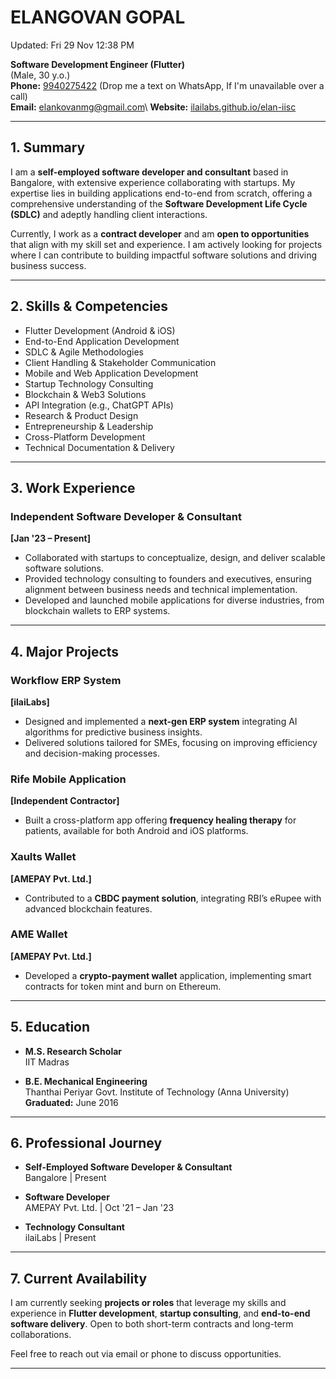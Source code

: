 # ELANGOVAN GOPAL

Updated: Fri 29 Nov 12:38 PM  

**Software Development Engineer (Flutter)**  
(Male, 30 y.o.)  
**Phone:** [9940275422](https://wa.me/919940275422) (Drop me a text on WhatsApp, If I'm unavailable over a call)\
**Email:** [elankovanmg@gmail.com](mailto:elankovanmg@gmail.com)\ 
**Website:** [ilailabs.github.io/elan-iisc](https://ilailabs.github.io/elankovan-uplers-profile)  

---

## 1. Summary

I am a **self-employed software developer and consultant** based in Bangalore, with extensive experience collaborating with startups. My expertise lies in building applications end-to-end from scratch, offering a comprehensive understanding of the **Software Development Life Cycle (SDLC)** and adeptly handling client interactions.  

Currently, I work as a **contract developer** and am **open to opportunities** that align with my skill set and experience. I am actively looking for projects where I can contribute to building impactful software solutions and driving business success.

---

## 2. Skills & Competencies

- Flutter Development (Android & iOS)
- End-to-End Application Development
- SDLC & Agile Methodologies
- Client Handling & Stakeholder Communication
- Mobile and Web Application Development
- Startup Technology Consulting
- Blockchain & Web3 Solutions
- API Integration (e.g., ChatGPT APIs)
- Research & Product Design
- Entrepreneurship & Leadership
- Cross-Platform Development
- Technical Documentation & Delivery

---

## 3. Work Experience

### Independent Software Developer & Consultant  
**[Jan '23 – Present]**  

- Collaborated with startups to conceptualize, design, and deliver scalable software solutions.  
- Provided technology consulting to founders and executives, ensuring alignment between business needs and technical implementation.  
- Developed and launched mobile applications for diverse industries, from blockchain wallets to ERP systems.  

---

## 4. Major Projects

### Workflow ERP System  
**[ilaiLabs]**  
- Designed and implemented a **next-gen ERP system** integrating AI algorithms for predictive business insights.  
- Delivered solutions tailored for SMEs, focusing on improving efficiency and decision-making processes.

### Rife Mobile Application  
**[Independent Contractor]**  
- Built a cross-platform app offering **frequency healing therapy** for patients, available for both Android and iOS platforms.

### Xaults Wallet  
**[AMEPAY Pvt. Ltd.]**  
- Contributed to a **CBDC payment solution**, integrating RBI’s eRupee with advanced blockchain features.

### AME Wallet  
**[AMEPAY Pvt. Ltd.]**  
- Developed a **crypto-payment wallet** application, implementing smart contracts for token mint and burn on Ethereum.  

---

## 5. Education

- **M.S. Research Scholar**  
  IIT Madras  

- **B.E. Mechanical Engineering**  
  Thanthai Periyar Govt. Institute of Technology (Anna University)  
  **Graduated:** June 2016  

---

## 6. Professional Journey

- **Self-Employed Software Developer & Consultant**  
  Bangalore | Present  

- **Software Developer**  
  AMEPAY Pvt. Ltd. | Oct '21 – Jan '23  

- **Technology Consultant**  
  ilaiLabs | Present  

---

## 7. Current Availability

I am currently seeking **projects or roles** that leverage my skills and experience in **Flutter development**, **startup consulting**, and **end-to-end software delivery**. Open to both short-term contracts and long-term collaborations.  

Feel free to reach out via email or phone to discuss opportunities.  

---
